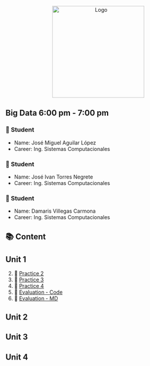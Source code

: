 <p align="center">
    <img alt="Logo" src="https://www.tijuana.tecnm.mx/wp-content/themes/tecnm/images/logo_TECT.png" width=250 height=250>
</p>

## Big Data 6:00 pm - 7:00 pm

### :necktie: Student
* Name: José Miguel Aguilar López
* Career: Ing. Sistemas Computacionales

### :necktie: Student
* Name: José Ivan Torres Negrete
* Career: Ing. Sistemas Computacionales

### :necktie: Student
* Name: Damaris Villegas Carmona
* Career: Ing. Sistemas Computacionales

## :books: Content

## Unit 1
2. :book: [Practice 2](https://github.com/JoseAguilar9812/datos_masivos/blob/development/practices/practice_2.scala)
3. :book: [Practice 3](https://github.com/JoseAguilar9812/datos_masivos/blob/development/practices/Practica%203.scala)
4. :book: [Practice 4](https://github.com/JoseAguilar9812/datos_masivos/blob/development/practices/practica4.scala)
5. :book: [Evaluation - Code](https://github.com/JoseAguilar9812/datos_masivos/blob/development/evaluation/evaluation_1.scala)
6. :book: [Evaluation - MD](https://github.com/JoseAguilar9812/datos_masivos/blob/development/evaluation/evaluation_1.md)
## Unit 2

## Unit 3

## Unit 4

